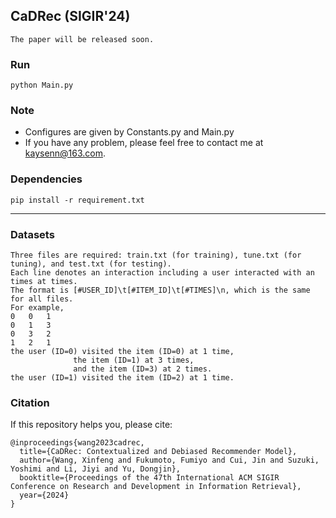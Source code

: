 ﻿## CaDRec (SIGIR'24) 
	The paper will be released soon.

### Run
	python Main.py

### Note
* Configures are given by Constants.py and Main.py
* If you have any problem, please feel free to contact me at kaysenn@163.com.

### Dependencies
	pip install -r requirement.txt
___

### Datasets
	Three files are required: train.txt (for training), tune.txt (for tuning), and test.txt (for testing).
	Each line denotes an interaction including a user interacted with an times at times.
	The format is [#USER_ID]\t[#ITEM_ID]\t[#TIMES]\n, which is the same for all files.
	For example,
	0	0	1
	0	1	3
	0	3	2
	1	2	1
	the user (ID=0) visited the item (ID=0) at 1 time, 
				  the item (ID=1) at 3 times, 
				  and the item (ID=3) at 2 times.
	the user (ID=1) visited the item (ID=2) at 1 time.


### Citation
If this repository helps you, please cite:

	@inproceedings{wang2023cadrec,
	  title={CaDRec: Contextualized and Debiased Recommender Model},
	  author={Wang, Xinfeng and Fukumoto, Fumiyo and Cui, Jin and Suzuki, Yoshimi and Li, Jiyi and Yu, Dongjin},
	  booktitle={Proceedings of the 47th International ACM SIGIR Conference on Research and Development in Information Retrieval},
	  year={2024}
	}
